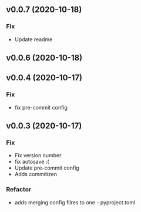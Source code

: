 ## v0.0.7 (2020-10-18)

### Fix

- Update readme

## v0.0.6 (2020-10-18)

## v0.0.4 (2020-10-17)

### Fix

- fix pre-commit config

## v0.0.3 (2020-10-17)

### Fix

- Fix version number
- fix autosave :(
- Update pre-commit config
- Adds commitizen

### Refactor

- adds merging config filres to one - pyproject.toml
